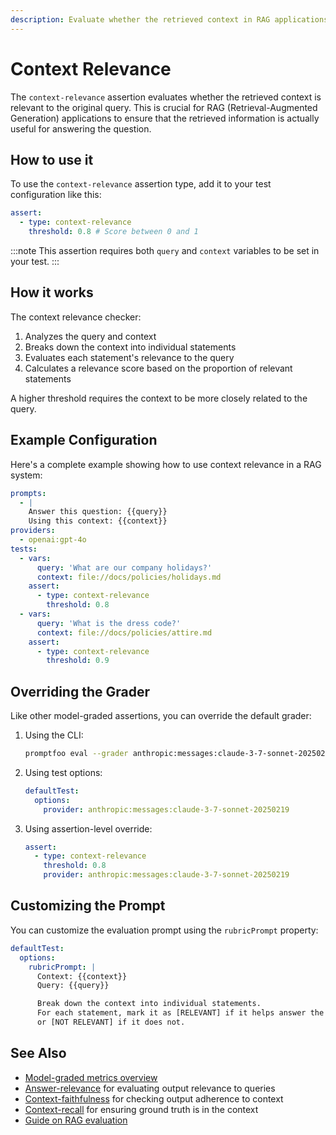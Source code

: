```yaml
---
description: Evaluate whether the retrieved context in RAG applications is relevant to the original query
---
```


# Context Relevance

The `context-relevance` assertion evaluates whether the retrieved context is relevant to the original query. This is crucial for RAG (Retrieval-Augmented Generation) applications to ensure that the retrieved information is actually useful for answering the question.

## How to use it

To use the `context-relevance` assertion type, add it to your test configuration like this:

```yaml
assert:
  - type: context-relevance
    threshold: 0.8 # Score between 0 and 1
```

:::note
This assertion requires both `query` and `context` variables to be set in your test.
:::

## How it works

The context relevance checker:

1. Analyzes the query and context
2. Breaks down the context into individual statements
3. Evaluates each statement's relevance to the query
4. Calculates a relevance score based on the proportion of relevant statements

A higher threshold requires the context to be more closely related to the query.

## Example Configuration

Here's a complete example showing how to use context relevance in a RAG system:

```yaml title="promptfooconfig.yaml"
prompts:
  - |
    Answer this question: {{query}}
    Using this context: {{context}}
providers:
  - openai:gpt-4o
tests:
  - vars:
      query: 'What are our company holidays?'
      context: file://docs/policies/holidays.md
    assert:
      - type: context-relevance
        threshold: 0.8
  - vars:
      query: 'What is the dress code?'
      context: file://docs/policies/attire.md
    assert:
      - type: context-relevance
        threshold: 0.9
```

## Overriding the Grader

Like other model-graded assertions, you can override the default grader:

1. Using the CLI:

   ```bash
   promptfoo eval --grader anthropic:messages:claude-3-7-sonnet-20250219
   ```

2. Using test options:

   ```yaml
   defaultTest:
     options:
       provider: anthropic:messages:claude-3-7-sonnet-20250219
   ```

3. Using assertion-level override:
   ```yaml
   assert:
     - type: context-relevance
       threshold: 0.8
       provider: anthropic:messages:claude-3-7-sonnet-20250219
   ```

## Customizing the Prompt

You can customize the evaluation prompt using the `rubricPrompt` property:

```yaml
defaultTest:
  options:
    rubricPrompt: |
      Context: {{context}}
      Query: {{query}}

      Break down the context into individual statements.
      For each statement, mark it as [RELEVANT] if it helps answer the query,
      or [NOT RELEVANT] if it does not.
```

## See Also

- [Model-graded metrics overview](/docs/configuration/expected-outputs/model-graded)
- [Answer-relevance](/docs/configuration/expected-outputs/model-graded/answer-relevance) for evaluating output relevance to queries
- [Context-faithfulness](/docs/configuration/expected-outputs/model-graded/context-faithfulness) for checking output adherence to context
- [Context-recall](/docs/configuration/expected-outputs/model-graded/context-recall) for ensuring ground truth is in the context
- [Guide on RAG evaluation](/docs/guides/rag-evaluation)
